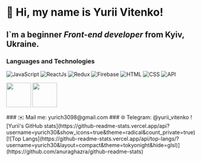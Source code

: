 # 👋 Hi, my name is **Yurii Vitenko**!
## I`m a beginner *Front-end developer* from Kyiv, Ukraine.
### Languages and Technologies 
![JavaScript](https://img.shields.io/badge/-JavaScript-090909?style=for-the-badge&logo=JavaScript)
![ReactJs](https://img.shields.io/badge/-ReactJs-090909?style=for-the-badge&logo=React)
![Redux](https://img.shields.io/badge/-Redux-090909?style=for-the-badge&logo=Redux)
![Firebase](https://img.shields.io/badge/-Firebase-090909?style=for-the-badge&logo=Firebase)
![HTML](https://img.shields.io/badge/-HTML-090909?style=for-the-badge&logo=html5)
![CSS](https://img.shields.io/badge/-CSS-090909?style=for-the-badge&logo=css3)
![API](https://img.shields.io/badge/-REST&#032;API-090909?style=for-the-badge)
<p>
    <img src="https://media3.giphy.com/media/ln7z2eWriiQAllfVcn/source.gif" width="65" height="65">
    <img src="https://media1.giphy.com/media/eNAsjO55tPbgaor7ma/source.gif" width="65" height="65">
<p>
### ✉️ Mail me: yurich3098@gmail.com
### 🌐 Telegram: @yurii_vitenko
![Yurii's GitHub stats](https://github-readme-stats.vercel.app/api?username=yurich30&show_icons=true&theme=radical&count_private=true)
[![Top Langs](https://github-readme-stats.vercel.app/api/top-langs/?username=yurich30&layout=compact&theme=tokyonight&hide=glsl)](https://github.com/anuraghazra/github-readme-stats)
